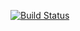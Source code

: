 
[![Build Status](https://travis-ci.org/grumply/ef-base.svg?branch=master)](https://travis-ci.org/grumply/ef-base)
